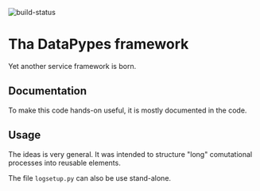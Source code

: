 ![build-status](https://travis-ci.org/isnok/data-pypes.svg?branch=master)

# Tha DataPypes framework

Yet another service framework is born.

## Documentation

To make this code hands-on useful, it is mostly documented in the code.

## Usage

The ideas is very general.
It was intended to structure "long" comutational processes into reusable elements.

The file `logsetup.py` can also be use stand-alone.
